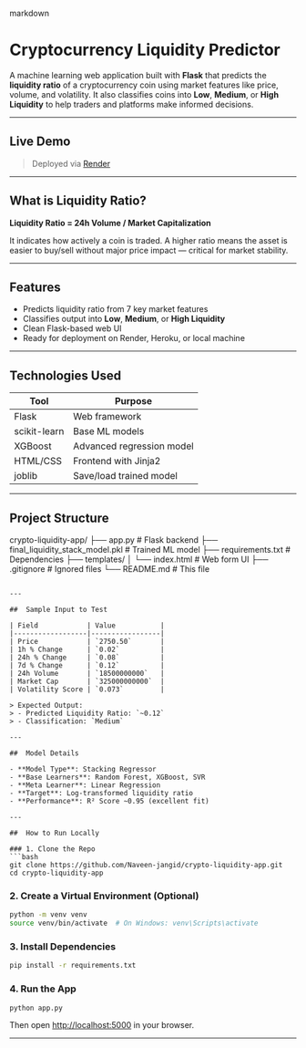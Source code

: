 
markdown
#  Cryptocurrency Liquidity Predictor

A machine learning web application built with **Flask** that predicts the **liquidity ratio** of a cryptocurrency coin using market features like price, volume, and volatility. It also classifies coins into **Low**, **Medium**, or **High Liquidity** to help traders and platforms make informed decisions.

---

##  Live Demo

>Deployed via [Render]([https://render.com/](https://crypto-liquidity-app.onrender.com))

---

##  What is Liquidity Ratio?

**Liquidity Ratio = 24h Volume / Market Capitalization**

It indicates how actively a coin is traded. A higher ratio means the asset is easier to buy/sell without major price impact — critical for market stability.

---

##  Features

-  Predicts liquidity ratio from 7 key market features
-  Classifies output into **Low**, **Medium**, or **High Liquidity**
-  Clean Flask-based web UI
-  Ready for deployment on Render, Heroku, or local machine

---

##  Technologies Used

| Tool         | Purpose                     |
|--------------|-----------------------------|
| Flask        | Web framework               |
| scikit-learn | Base ML models              |
| XGBoost      | Advanced regression model   |
| HTML/CSS     | Frontend with Jinja2        |
| joblib       | Save/load trained model     |

---

##  Project Structure



crypto-liquidity-app/
├── app.py                          # Flask backend
├── final\_liquidity\_stack\_model.pkl # Trained ML model
├── requirements.txt               # Dependencies
├── templates/
│   └── index.html                 # Web form UI
├── .gitignore                     # Ignored files
└── README.md                      # This file

````

---

##  Sample Input to Test

| Field            | Value           |
|------------------|-----------------|
| Price            | `2750.50`       |
| 1h % Change      | `0.02`          |
| 24h % Change     | `0.08`          |
| 7d % Change      | `0.12`          |
| 24h Volume       | `18500000000`   |
| Market Cap       | `325000000000`  |
| Volatility Score | `0.073`         |

> Expected Output:
> - Predicted Liquidity Ratio: `~0.12`
> - Classification: `Medium`

---

##  Model Details

- **Model Type**: Stacking Regressor
- **Base Learners**: Random Forest, XGBoost, SVR
- **Meta Learner**: Linear Regression
- **Target**: Log-transformed liquidity ratio
- **Performance**: R² Score ~0.95 (excellent fit)

---

##  How to Run Locally

### 1. Clone the Repo
```bash
git clone https://github.com/Naveen-jangid/crypto-liquidity-app.git
cd crypto-liquidity-app
````

### 2. Create a Virtual Environment (Optional)

```bash
python -m venv venv
source venv/bin/activate  # On Windows: venv\Scripts\activate
```

### 3. Install Dependencies

```bash
pip install -r requirements.txt
```

### 4. Run the App

```bash
python app.py
```

Then open [http://localhost:5000](http://localhost:5000) in your browser.

---
